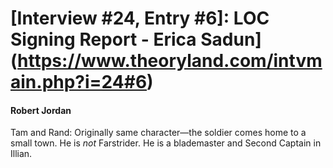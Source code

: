 # [Interview #24, Entry #6]: LOC Signing Report - Erica Sadun](https://www.theoryland.com/intvmain.php?i=24#6)

#### Robert Jordan

Tam and Rand: Originally same character—the soldier comes home to a small town. He is
*not*
Farstrider. He is a blademaster and Second Captain in Illian.

